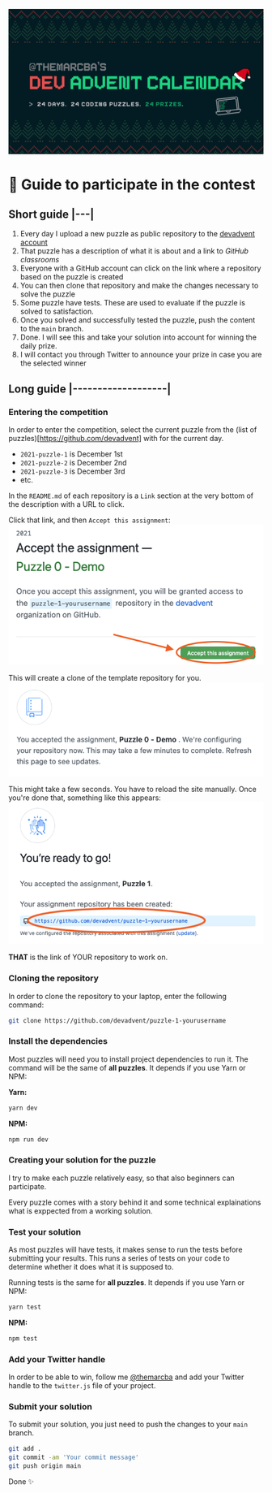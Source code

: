 ![](dac2021.jpg)

# 📖 Guide to participate in the contest

## Short guide |---|

1. Every day I upload a new puzzle as public repository to the [devadvent account](https://github.com/devadvent)
2. That puzzle has a description of what it is about and a link to _GitHub classrooms_
3. Everyone with a GitHub account can click on the link where a repository based on the puzzle is created
4. You can then clone that repository and make the changes necessary to solve the puzzle
5. Some puzzle have tests. These are used to evaluate if the puzzle is solved to satisfaction.
6. Once you solved and successfully tested the puzzle, push the content to the `main` branch.
7. Done. I will see this and take your solution into account for winning the daily prize.
8. I will contact you through Twitter to announce your prize in case you are the selected winner

## Long guide |-------------------|

### Entering the competition

In order to enter the competition, select the current puzzle from the (list of puzzles)[https://github.com/devadvent] with for the current day.

-   `2021-puzzle-1` is December 1st
-   `2021-puzzle-2` is December 2nd
-   `2021-puzzle-3` is December 3rd
-   etc.

In the `README.md` of each repository is a `Link` section at the very bottom of the description with a URL to click.

Click that link, and then `Accept this assignment`:
![](enroll_1.png)

This will create a clone of the template repository for you.
![](enroll_2.png)

This might take a few seconds. You have to reload the site manually. Once you're done that, something like this appears:
![](enroll_3.png)

**THAT** is the link of YOUR repository to work on.

### Cloning the repository

In order to clone the repository to your laptop, enter the following command:

```bash
git clone https://github.com/devadvent/puzzle-1-yourusername
```

### Install the dependencies

Most puzzles will need you to install project dependencies to run it. The command will be the same of **all puzzles**. It depends if you use Yarn or NPM:

**Yarn:**

```bash
yarn dev
```

**NPM:**

```bash
npm run dev
```

### Creating your solution for the puzzle

I try to make each puzzle relatively easy, so that also beginners can participate.

Every puzzle comes with a story behind it and some technical explainations what is exppected from a working solution.

### Test your solution

As most puzzles will have tests, it makes sense to run the tests before submitting your results. This runs a series of tests on your code to determine whether it does what it is supposed to.

Running tests is the same for **all puzzles**. It depends if you use Yarn or NPM:

```bash
yarn test
```

**NPM:**

```bash
npm test
```

### Add your Twitter handle

In order to be able to win, follow me [@themarcba](https://twitter.com/themarcba) and add your Twitter handle to the `twitter.js` file of your project.

### Submit your solution

To submit your solution, you just need to push the changes to your `main` branch.

```bash
git add .
git commit -am 'Your commit message'
git push origin main
```

Done ✨
